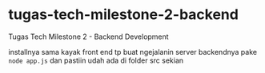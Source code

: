 # tugas-tech-milestone-2-backend
Tugas Tech Milestone 2 - Backend Development

installnya sama kayak front end tp buat ngejalanin server backendnya pake
`node app.js` dan pastiin udah ada di folder src sekian
